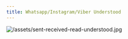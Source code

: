 ```yaml
---
title: Whatsapp/Instagram/Viber Understood
---
```



![/assets/sent-received-read-understood.jpg](here)
